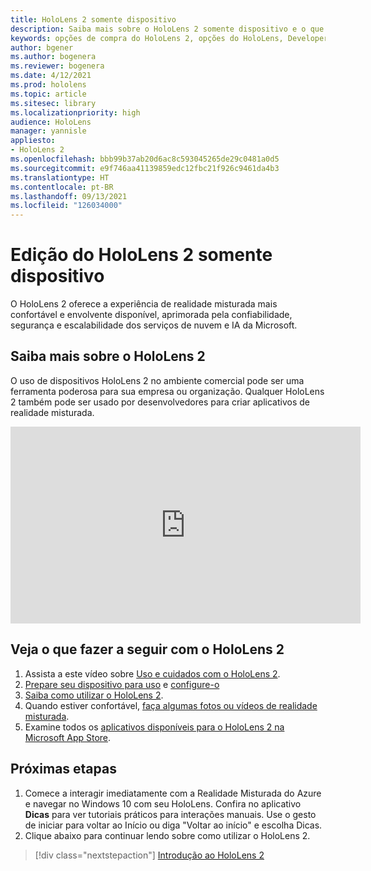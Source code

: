 ```yaml
---
title: HoloLens 2 somente dispositivo
description: Saiba mais sobre o HoloLens 2 somente dispositivo e o que fazer após adquirir um.
keywords: opções de compra do HoloLens 2, opções do HoloLens, Developer Edition
author: bgener
ms.author: bogenera
ms.reviewer: bogenera
ms.date: 4/12/2021
ms.prod: hololens
ms.topic: article
ms.sitesec: library
ms.localizationpriority: high
audience: HoloLens
manager: yannisle
appliesto:
- HoloLens 2
ms.openlocfilehash: bbb99b37ab20d6ac8c593045265de29c0481a0d5
ms.sourcegitcommit: e9f746aa41139859edc12fbc21f926c9461da4b3
ms.translationtype: HT
ms.contentlocale: pt-BR
ms.lasthandoff: 09/13/2021
ms.locfileid: "126034000"
---
```

# <a name="hololens-2-device-only-edition"></a>Edição do HoloLens 2 somente dispositivo

O HoloLens 2 oferece a experiência de realidade misturada mais confortável e envolvente disponível, aprimorada pela confiabilidade, segurança e escalabilidade dos serviços de nuvem e IA da Microsoft.

## <a name="learn-about-hololens-2"></a>Saiba mais sobre o HoloLens 2
O uso de dispositivos HoloLens 2 no ambiente comercial pode ser uma ferramenta poderosa para sua empresa ou organização. Qualquer HoloLens 2 também pode ser usado por desenvolvedores para criar aplicativos de realidade misturada.

<iframe width="560" height="315" src="https://www.youtube.com/embed/XwOnHqiNAeU" frameborder="0" allow="accelerometer; autoplay; clipboard-write; encrypted-media; gyroscope; picture-in-picture" allowfullscreen></iframe>

## <a name="heres-what-to-do-next-with-the-hololens-2"></a>Veja o que fazer a seguir com o HoloLens 2

1. Assista a este vídeo sobre [Uso e cuidados com o HoloLens 2](/hololens/hololens2-maintenance##HoloLens-2-Use-and-Care).
1. [Prepare seu dispositivo para uso](/hololens/hololens2-setup) e [configure-o](/hololens/hololens2-start)
1. [Saiba como utilizar o HoloLens 2](/hololens/holographic-home).
1. Quando estiver confortável, [faça algumas fotos ou vídeos de realidade misturada](/hololens/holographic-photos-and-videos).
1. Examine todos os [aplicativos disponíveis para o HoloLens 2 na Microsoft App Store](/hololens/holographic-store-apps).

## <a name="next-steps"></a>Próximas etapas

1. Comece a interagir imediatamente com a Realidade Misturada do Azure e navegar no Windows 10 com seu HoloLens. Confira no aplicativo **Dicas** para ver tutoriais práticos para interações manuais. Use o gesto de iniciar para voltar ao Início ou diga "Voltar ao início" e escolha Dicas.
1. Clique abaixo para continuar lendo sobre como utilizar o HoloLens 2.

> [!div class="nextstepaction"]
> [Introdução ao HoloLens 2](hololens2-basic-usage.md)